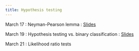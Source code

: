 ```yaml
---
title: Hypothesis testing
---
```


March 17
: Neyman-Pearson lemma
  : [Slides](https://sta711-s25.github.io/slides/lecture_21.pdf)
      
March 19
: Hypothesis testing vs. binary classification
  : [Slides](https://sta711-s25.github.io/slides/lecture_22.pdf)

March 21
: Likelihood ratio tests